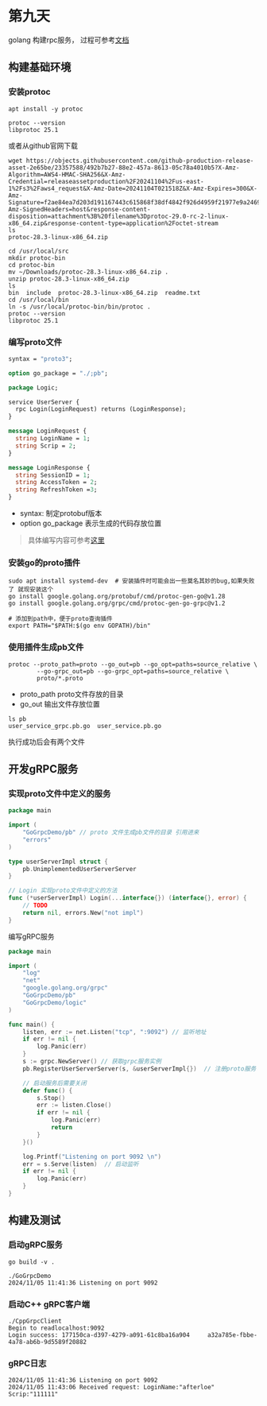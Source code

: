 第九天
===
golang 构建rpc服务， 过程可参考[文档](https://grpc.org.cn/docs/languages/go/)

## 构建基础环境
### 安装protoc
```shell
apt install -y protoc

protoc --version
libprotoc 25.1
```
或者从github官网下载
```shell
wget https://objects.githubusercontent.com/github-production-release-asset-2e65be/23357588/492b7b27-88e2-457a-8613-05c78a4010b5?X-Amz-Algorithm=AWS4-HMAC-SHA256&X-Amz-Credential=releaseassetproduction%2F20241104%2Fus-east-1%2Fs3%2Faws4_request&X-Amz-Date=20241104T021518Z&X-Amz-Expires=300&X-Amz-Signature=f2ae84ea7d203d191167443c615868f38df4842f926d4959f21977e9a2469f2b&X-Amz-SignedHeaders=host&response-content-disposition=attachment%3B%20filename%3Dprotoc-29.0-rc-2-linux-x86_64.zip&response-content-type=application%2Foctet-stream
ls 
protoc-28.3-linux-x86_64.zip

cd /usr/local/src
mkdir protoc-bin
cd protoc-bin
mv ~/Downloads/protoc-28.3-linux-x86_64.zip .
unzip protoc-28.3-linux-x86_64.zip
ls
bin  include  protoc-28.3-linux-x86_64.zip  readme.txt
cd /usr/local/bin
ln -s /usr/local/protoc-bin/bin/protoc .
protoc --version
libprotoc 25.1
```

### 编写proto文件
```protobuf
syntax = "proto3";

option go_package = "./;pb";

package Logic;

service UserServer {
  rpc Login(LoginRequest) returns (LoginResponse);
}

message LoginRequest {
  string LoginName = 1;
  string Scrip = 2;
}

message LoginResponse {
  string SessionID = 1;
  string AccessToken = 2;
  string RefreshToken =3;
}
```
* syntax: 制定protobuf版本  
* option go_package 表示生成的代码存放位置
> 具体编写内容可参考[这里](https://developers.google.com/protocol-buffers)

### 安装go的proto插件
```shell
sudo apt install systemd-dev  # 安装插件时可能会出一些莫名其妙的bug,如果失败了 就现安装这个
go install google.golang.org/protobuf/cmd/protoc-gen-go@v1.28
go install google.golang.org/grpc/cmd/protoc-gen-go-grpc@v1.2

# 添加到path中，便于proto查询插件
export PATH="$PATH:$(go env GOPATH)/bin"
```

### 使用插件生成pb文件
```shell
protoc --proto_path=proto --go_out=pb --go_opt=paths=source_relative \
		--go-grpc_out=pb --go-grpc_opt=paths=source_relative \
		proto/*.proto
```
* proto_path proto文件存放的目录
* go_out     输出文件存放位置 

```shell
ls pb
user_service_grpc.pb.go  user_service.pb.go
```
执行成功后会有两个文件

## 开发gRPC服务
### 实现proto文件中定义的服务

```go
package main

import (
	"GoGrpcDemo/pb" // proto 文件生成pb文件的目录 引用进来
	"errors"
)

type userServerImpl struct {
	pb.UnimplementedUserServerServer
}

// Login 实现proto文件中定义的方法
func (*userServerImpl) Login(...interface{}) (interface{}, error) {
	// TODO
	return nil, errors.New("not impl")
}
```
编写gRPC服务
```go
package main

import (
    "log"
    "net"
    "google.golang.org/grpc"
    "GoGrpcDemo/pb"
    "GoGrpcDemo/logic"
)

func main() {
	listen, err := net.Listen("tcp", ":9092") // 监听地址
	if err != nil {
		log.Panic(err)
	}
	s := grpc.NewServer() // 获取grpc服务实例
	pb.RegisterUserServerServer(s, &userServerImpl{})  // 注册proto服务

    // 启动服务后需要关闭
	defer func() {
		s.Stop()
		err := listen.Close()
		if err != nil {
			log.Panic(err)
			return
		}
	}()

	log.Printf("Listening on port 9092 \n")
	err = s.Serve(listen)  // 启动监听
	if err != nil {
		log.Panic(err)
	}
}
```

## 构建及测试
### 启动gRPC服务
```shell
go build -v .

./GoGrpcDemo                  
2024/11/05 11:41:36 Listening on port 9092
```

### 启动C++ gRPC客户端
```shell
./CppGrpcClient
Begin to readlocalhost:9092
Login success: 177150ca-d397-4279-a091-61c8ba16a904 	a32a785e-fbbe-4a78-ab6b-9d5589f20882
```

### gRPC日志
```shell
2024/11/05 11:41:36 Listening on port 9092 
2024/11/05 11:43:06 Received request: LoginName:"afterloe"  Scrip:"111111"
```